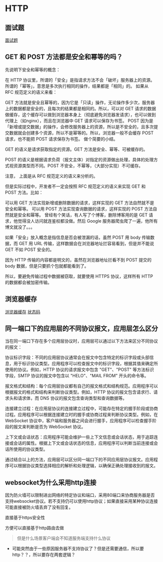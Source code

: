 # HTTP

## 面试题

[面试题](https://xiaolincoding.com/network/2_http/http_interview.html#%E4%BB%80%E4%B9%88%E6%98%AF%E5%8D%8F%E5%95%86%E7%BC%93%E5%AD%98)

## GET 和 POST 方法都是安全和幂等的吗？

先说明下安全和幂等的概念：

在 HTTP 协议里，所谓的「安全」是指请求方法不会「破坏」服务器上的资源。 所谓的「幂等」，意思是多次执行相同的操作，结果都是「相同」的。 如果从 RFC 规范定义的语义来看：

GET 方法就是安全且幂等的，因为它是「只读」操作，无论操作多少次，服务器上的数据都是安全的，且每次的结果都是相同的。所以，可以对 GET
请求的数据做缓存，这个缓存可以做到浏览器本身上（彻底避免浏览器发请求），也可以做到代理上（如nginx），而且在浏览器中 GET 请求可以保存为书签。 POST
因为是「新增或提交数据」的操作，会修改服务器上的资源，所以是不安全的，且多次提交数据就会创建多个资源，所以不是幂等的。所以，浏览器一般不会缓存 POST 请求，也不能把 POST 请求保存为书签。 做个简要的小结。

GET 的语义是请求获取指定的资源。GET 方法是安全、幂等、可被缓存的。

POST 的语义是根据请求负荷（报文主体）对指定的资源做出处理，具体的处理方式视资源类型而不同。POST 不安全，不幂等，（大部分实现）不可缓存。

注意， 上面是从 RFC 规范定义的语义来分析的。

但是实际过程中，开发者不一定会按照 RFC 规范定义的语义来实现 GET 和 POST 方法。比如：

可以用 GET 方法实现新增或删除数据的请求，这样实现的 GET 方法自然就不是安全和幂等。 可以用 POST 方法实现查询数据的请求，这样实现的 POST 方法自然就是安全和幂等。 曾经有个笑话，有人写了个博客，删除博客用的是 GET
请求，他觉得没人访问就连鉴权都没做。然后 Google 服务器爬虫爬了一遍，他所有博文就没了。。。

如果「安全」放入概念是指信息是否会被泄漏的话，虽然 POST 用 body 传输数据，而 GET 用 URL 传输，这样数据会在浏览器地址拦容易看到，但是并不能说 GET 不如 POST 安全的。

因为 HTTP 传输的内容都是明文的，虽然在浏览器地址拦看不到 POST 提交的 body 数据，但是只要抓个包就都能看到了。

所以，要避免传输过程中数据被窃取，就要使用 HTTPS 协议，这样所有 HTTP 的数据都会被加密传输。

## 浏览器缓存

[浏览器缓存](https://juejin.cn/post/6844903593275817998)
[状态码](https://www.jianshu.com/p/faae1830d8b5)

## 同一端口下的应用层的不同协议报文，应用层怎么区分

当在同一端口下存在多个应用层协议时，应用层可以通过以下方法来区分不同协议的报文：

协议标识字段：不同的应用层协议通常会在报文中包含特定的标识字段或头部信息，用于标识协议类型。应用程序可以检查报文中的标识字段，根据其值来确定所使用的协议。例如，HTTP 协议的请求报文中包含 "GET"、"POST"
等方法标识字段，SMTP 协议的报文中包含以 "HELO"、"MAIL FROM" 开头的命令等。

报文格式和结构：每个应用层协议都有自己的报文格式和结构规范。应用程序可以根据报文的格式和结构来判断协议类型。例如，HTTP 协议的报文包含请求行、请求头和请求体，而 DNS 协议的报文包含查询类型和查询数据等。

连接建立过程：在应用层协议的连接建立过程中，可能存在特定的握手阶段或协商过程。应用程序可以根据连接建立时的握手或协商过程来判断协议类型。例如，在 WebSocket
协议中，客户端和服务器之间会进行握手，应用程序可以检查握手阶段的报文来判断是否为 WebSocket 协议。

上下文或会话状态：应用程序可能会维护一些上下文信息或会话状态，用于追踪连接或会话的属性。根据上下文或会话状态的信息，应用程序可以判断当前连接或会话所使用的协议类型。

通过结合以上的方法，应用层可以区分同一端口下的不同应用层协议报文。应用程序可以根据协议类型选择相应的解析和处理逻辑，以确保正确处理接收到的报文。

## websocket为什么采用http连接

因为防火墙可以限制进出网络的特定协议和端口，采用80端口来协商服务器是否支持websocket协议。若不支持仍可以使用http协议；如果直接采用某种协议连接可能直接被防火墙丢弃了没有回复。

直接基于https安全性

方便可以直接基于http路由去做
> 但是什么场景客户端会不知道服务端支持什么协议

* 可能突然由于一些原因服务器不支持协议了？但是还需要通信，所以要http？？，所以要存在两套逻辑？